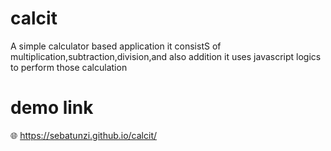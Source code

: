 # calcit
A simple calculator based application 
it consistS of multiplication,subtraction,division,and also addition
it uses javascript logics to perform those calculation

# demo link
🌐 https://sebatunzi.github.io/calcit/
